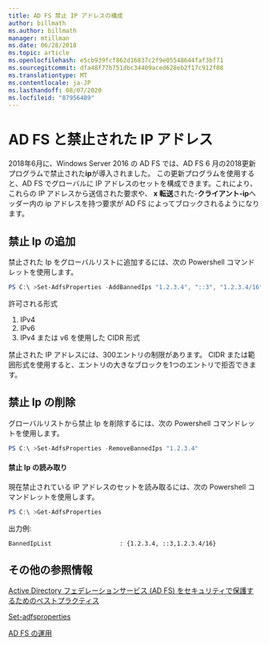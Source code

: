 ```yaml
---
title: AD FS 禁止 IP アドレスの構成
author: billmath
ms.author: billmath
manager: mtillman
ms.date: 06/28/2018
ms.topic: article
ms.openlocfilehash: e5cb939fcf862d16837c2f9e05548644faf3bf71
ms.sourcegitcommit: dfa48f77b751dbc34409aced628eb2f17c912f08
ms.translationtype: MT
ms.contentlocale: ja-JP
ms.lasthandoff: 08/07/2020
ms.locfileid: "87956489"
---
```

# <a name="ad-fs-and-banned-ip-addresses"></a>AD FS と禁止された IP アドレス


2018年6月に、Windows Server 2016 の AD FS では、AD FS 6 月の2018更新プログラムで禁止された**ip**が導入されました。  この更新プログラムを使用すると、AD FS でグローバルに IP アドレスのセットを構成できます。これにより、これらの IP アドレスから送信された要求や、 **x 転送**された-**クライアント-ip**ヘッダー内の ip アドレスを持つ要求が AD FS によってブロックされるようになります。

## <a name="adding-banned-ips"></a>禁止 Ip の追加
禁止された Ip をグローバルリストに追加するには、次の Powershell コマンドレットを使用します。

``` powershell
PS C:\ >Set-AdfsProperties -AddBannedIps "1.2.3.4", "::3", "1.2.3.4/16"
```

許可される形式

1.  IPv4
2.  IPv6
3.  IPv4 または v6 を使用した CIDR 形式

禁止された IP アドレスには、300エントリの制限があります。 CIDR または範囲形式を使用すると、エントリの大きなブロックを1つのエントリで拒否できます。

## <a name="removing-banned-ips"></a>禁止 Ip の削除
グローバルリストから禁止 Ip を削除するには、次の Powershell コマンドレットを使用します。

``` powershell
PS C:\ >Set-AdfsProperties -RemoveBannedIps "1.2.3.4"
```

#### <a name="read-banned-ips"></a>禁止 Ip の読み取り
現在禁止されている IP アドレスのセットを読み取るには、次の Powershell コマンドレットを使用します。

``` powershell
PS C:\ >Get-AdfsProperties
```

出力例:

```
BannedIpList                   : {1.2.3.4, ::3,1.2.3.4/16}
```



## <a name="additional-references"></a>その他の参照情報
[Active Directory フェデレーションサービス (AD FS) をセキュリティで保護するためのベストプラクティス](../../ad-fs/deployment/best-practices-securing-ad-fs.md)

[Set-adfsproperties](/powershell/module/adfs/set-adfsproperties?view=win10-ps)

[AD FS の運用](../ad-fs-operations.md)
